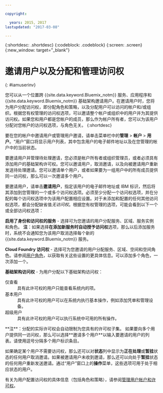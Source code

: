 ```yaml
---

copyright:

  years: 2015, 2017
lastupdated: "2017-03-08"

---
```


{:shortdesc: .shortdesc}
{:codeblock: .codeblock}
{:screen: .screen}
{:new_window: target="_blank"}

# 邀请用户以及分配和管理访问权
{: #iamuserinv}

您可以从一个位置跨 {{site.data.keyword.Bluemix_notm}} 服务、应用程序和 {{site.data.keyword.Bluemix_notm}} 基础架构邀请用户。在邀请用户时，您将为用户分配访问权，即分配角色和策略，以及分配用户可以访问的帐户和/或组织。根据您有权管理的访问权选项，可以邀请整个帐户或组织中的用户并为其提供访问权。如果您和用户都是您帐户的成员，那么作为帐户所有者，您可以为该用户分配对您帐户的访问权选项，与角色无关。
{:shortdesc}

要在您的帐户中邀请用户或管理用户邀请，请单击菜单栏中的**管理** &gt; **帐户** &gt; **用户**。“用户”窗口将显示用户列表，其中包含用户的电子邮件地址以及在您管理的帐户中的当前状态。 

要邀请用户并管理待处理邀请，您必须是帐户所有者或组织管理员，或者必须具有添加用户的基础架构许可权。您可以邀请用户，取消邀请，以及向被邀请用户重新发送待处理邀请。您可以邀请单个用户，或者如果要为一组用户中的所有成员提供同一访问权，那么可以一次邀请多个用户。

要邀请用户，请单击**邀请用户**，指定该用户的电子邮件地址或 IBM 标识，然后将其添加到您管理的一个或多个访问权选项。必须至少分配一个访问权选项，并在分配的每个访问权选项中为该用户配置相应设置。对于未添加和配置的任何其他访问权选项，都会分配缺省值*无访问权*。根据您有权管理的选项，可能会看到以下一个或全部访问权选项：

**启用了身份和访问权的服务** - 选择可为您邀请的用户分配服务、区域、服务实例和角色。
**注**：如果选择**在添加新服务时自动授予访问权**选项，那么以后添加服务时，系统不会通知您为该用户取消选择每个新的 {{site.data.keyword.Bluemix_notm}} 服务。

**Cloud Foundry 访问权** - 选择可为您邀请的用户分配服务、区域、空间和空间角色。请参阅[用户角色](/docs/admin/users_roles.html#userrolesinfo)，以获取有关这些设置的更具体信息。可以添加多个角色，一次添加一个。

**基础架构访问权** - 为用户分配以下基础架构访问权： 
<dl>
<dt>仅查看</dt>
<dd>具有此许可权的用户只能查看系统内的项。</dd>
<dt>基本用户</dt>
<dd>具有此许可权的用户可以在系统内执行基本操作，例如添加凭单和管理设备。</dd>
<dt>超级用户</dt>
<dd>具有此许可权的用户可以执行系统中可用的所有操作。</dd>
</dl>
**注**：分配的实际许可权会自动限制为您具有的许可权子集。
如果要向多个用户提供同一访问权，那么可以选择**邀请多个用户**以输入要邀请的用户的列表。请使用逗号分隔多个用户标识条目。  

如果确定某个用户不需要访问权，那么还可以对**状态**列中显示为**正在处理**或**暂挂**状态的任何用户取消邀请。如果被邀请用户未收到邀请，那么还可以向处于**暂挂**状态的任何用户重新发送邀请。通过“用户”窗口上的**操作**菜单，这些选项可用于处于相应状态的用户。

有关为用户配置访问权的具体信息（包括角色和策略），请参阅[管理用户帐户和许可权](/docs/admin/iamusermanage.html)。
